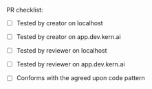 PR checklist:
- [ ] Tested by creator on localhost
- [ ] Tested by creator on app.dev.kern.ai
- [ ] Tested by reviewer on localhost
- [ ] Tested by reviewer on app.dev.kern.ai
- [ ] Conforms with the agreed upon code pattern




